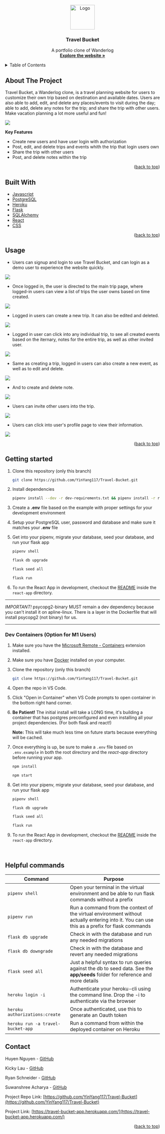 <div id="top"></div>

<!-- PROJECT LOGO -->
<br />
<div align="center">
  <a href="https://travel-bucket-app.herokuapp.com">
    <img src="react-app/public/static/icon.png" alt="Logo" width="80" height="80">
  </a>

<h3 align="center">Travel Bucket</h3>

  <p align="center">
    A portfolio clone of Wanderlog
    <br />
    <a href="https://travel-bucket-app.herokuapp.com/"><strong>Explore the website »</strong></a>
    <br />
  </p>
</div>



<!-- TABLE OF CONTENTS -->
<details>
  <summary>Table of Contents</summary>
  <ol>
    <li>
      <a href="#about-the-project">About The Project</a>
      <ul>
        <li><a href="#key-features">Key Features</a></li>
      </ul>
    </li>
    <li><a href="#build-with">Built With</a></li>
    <li><a href="#usage">Usage</a></li>
    <li><a href="#contact">Contact</a></li>
  </ol>
</details>



<!-- ABOUT THE PROJECT -->
## About The Project

Travel Bucket, a Wanderlog clone, is a travel planning website for users to customize their own trip based on destination and available dates. Users are also able to add, edit, and delete any places/events to visit during the day; able to add, delete any notes for the trip; and share the trip with other users. Make vacation planning a lot more useful and fun!

 <img src="react-app/public/static/mainpage.png" width=auto height=auto>


**Key Features**
* Create new users and have user login with authorization
* Post, edit, and delete trips and events whith the trip that login users own
* Share the trip with other users
* Post, and delete notes within the trip


<p align="right">(<a href="#top">back to top</a>)</p>


<!-- BUILT WITH -->
## Built With

* [Javascript](https://www.javascript.com)
* [PostgreSQL](https://www.postgresql.org/docs/)
* [Heroku](https://www.heroku.com)
* [Flask](https://flask.palletsprojects.com/en/2.1.x/)
* [SQLAlchemy](https://www.sqlalchemy.org/)
* [React](https://reactjs.org/)
* [CSS](https://developer.mozilla.org/en-US/docs/Web/CSS)





<p align="right">(<a href="#top">back to top</a>)</p>



<!-- USAGE EXAMPLES -->
## Usage

* Users can signup and login to use Travel Bucket, and can login as a demo user to experience the website quickly.

 <img src="react-app/public/static/signin.png" width=auto height=auto>



* Once logged in, the user is directed to the main trip page, where logged-in users can view a list of trips the user owns based on time created.

 <img src="react-app/public/static/trippage.png" width=auto height=auto>


* Logged in users can create a new trip. It can also be edited and deleted.

 <img src="react-app/public/static/addtrip.png" width=auto height=auto>


* Logged in user can click into any individual trip, to see all created events based on the iternary, notes for the entire trip, as well as other invited user.

 <img src="react-app/public/static/indipage.png" width=auto height=auto>


* Same as creating a trip, logged in users can also create a new event, as well as to edit and delete.

 <img src="react-app/public/static/addevent.png" width=auto height=auto>


* And to create and delete note.

 <img src="react-app/public/static/addnote.png" width=auto height=auto>


* Users can invite other users into the trip.

<img src="react-app/public/static/adduser.png" width=auto height=auto>


* Users can click into user's profile page to view their information.

<img src="react-app/public/static/demouser.png" width=auto height=auto>







<p align="right">(<a href="#top">back to top</a>)</p>



## Getting started
1. Clone this repository (only this branch)

   ```bash
   git clone https://github.com/YinYang117/Travel-Bucket.git
   ```

2. Install dependencies

      ```bash
      pipenv install --dev -r dev-requirements.txt && pipenv install -r requirements.txt
      ```

3. Create a **.env** file based on the example with proper settings for your development environment

4. Setup your PostgreSQL user, password and database and make sure it matches your **.env** file

5. Get into your pipenv, migrate your database, seed your database, and run your flask app

   ```bash
   pipenv shell
   ```

   ```bash
   flask db upgrade
   ```

   ```bash
   flask seed all
   ```

   ```bash
   flask run
   ```

6. To run the React App in development, checkout the [README](./react-app/README.md) inside the `react-app` directory.

***


*IMPORTANT!*
   psycopg2-binary MUST remain a dev dependency because you can't install it on apline-linux.
   There is a layer in the Dockerfile that will install psycopg2 (not binary) for us.
***

### Dev Containers (Option for M1 Users)

1. Make sure you have the [Microsoft Remote - Containers](https://marketplace.visualstudio.com/items?itemName=ms-vscode-remote.remote-containers) extension installed.
2. Make sure you have [Docker](https://www.docker.com/products/docker-desktop/) installed on your computer.
3. Clone the repository (only this branch)
   ```bash
   git clone https://github.com/YinYang117/Travel-Bucket.git
   ```
4. Open the repo in VS Code.
5. Click "Open in Container" when VS Code prompts to open container in the bottom right hand corner.
6. **Be Patient!** The initial install will take a LONG time, it's building a container that has postgres preconfigured and even installing all your project dependencies. (For both flask and react!)

   **Note:** This will take much less time on future starts because everything will be cached.

7. Once everything is up, be sure to make a `.env` file based on `.env.example` in both the root directory and the *react-app* directory before running your app.

   ```bash
   npm install
   ```

   ```bash
   npm start
   ```

8. Get into your pipenv, migrate your database, seed your database, and run your flask app

   ```bash
   pipenv shell
   ```

   ```bash
   flask db upgrade
   ```

   ```bash
   flask seed all
   ```

   ```bash
   flask run
   ```

9. To run the React App in development, checkout the [README](./react-app/README.md) inside the `react-app` directory.

<br>


## Helpful commands
|    Command            |    Purpose    |
| -------------         | ------------- |
| `pipenv shell`        | Open your terminal in the virtual environment and be able to run flask commands without a prefix |
| `pipenv run`          | Run a command from the context of the virtual environment without actually entering into it. You can use this as a prefix for flask commands  |
| `flask db upgrade`    | Check in with the database and run any needed migrations  |
| `flask db downgrade`  | Check in with the database and revert any needed migrations  |
| `flask seed all`      | Just a helpful syntax to run queries against the db to seed data. See the **app/seeds** folder for reference and more details |
| `heroku login -i`      | Authenticate your heroku-cli using the command line. Drop the -i to authenticate via the browser |
| `heroku authorizations:create` | Once authenticated, use this to generate an Oauth token |
| `heroku run -a travel-bucket-app` | Run a command from within the deployed container on Heroku |







<!-- CONTACT -->
## Contact

Huyen Nguyen - [GitHub](https://github.com/huyennguuyen)

Kicky Lau - [GitHub](https://github.com/kickylau)


Ryan Schneider - [GitHub](https://github.com/YinYang117)

Suwanshree Acharya - [GitHub](https://github.com/suwanshree)


Project Repo Link: [https://github.com/YinYang117/Travel-Bucket](https://github.com/YinYang117/Travel-Bucket)

Project Link: [https://travel-bucket-app.herokuapp.com/](https://travel-bucket-app.herokuapp.com/)

<p align="right">(<a href="#top">back to top</a>)</p>
